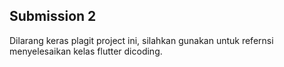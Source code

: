 ## Submission 2

Dilarang keras plagit project ini, silahkan gunakan untuk refernsi menyelesaikan kelas flutter dicoding.


